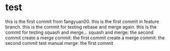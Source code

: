 # test
this is the first commit from fangyuan00.
this is the first commit in feature branch.
this is the commit for testing rebase and merge again.
this is the commit for testing squash and merge...
squash and merge: the second commit
create a merge commit: the first commit
create a merge commit: the second commit
test manual merge: the first commit
